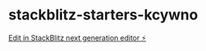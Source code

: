 # stackblitz-starters-kcywno

[Edit in StackBlitz next generation editor ⚡️](https://stackblitz.com/~/github.com/gmth6789/stackblitz-starters-kcywno)